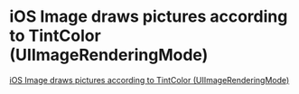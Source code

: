 # iOS Image draws pictures according to TintColor (UIImageRenderingMode)
[iOS Image draws pictures according to TintColor (UIImageRenderingMode)](https://aiwithcloud.com/2022/09/15/ios_image_draws_pictures_according_to_tintcolor_uiimagerenderingmode/)